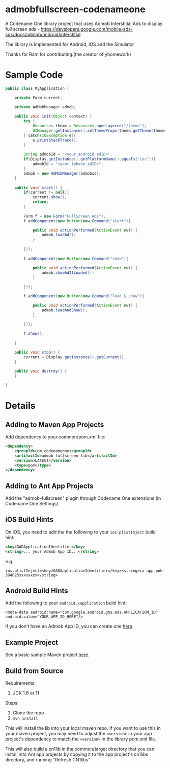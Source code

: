 # admobfullscreen-codenameone

A Codename One library project that uses Admob Interstitial Ads 
to display full screen ads - https://developers.google.com/mobile-ads-sdk/docs/admob/android/interstitial

The library is implemented for Android, iOS and the Simulator

Thanks for Ram for contributing.(the creator of yhomework)

# Sample Code
```java
public class MyApplication {

    private Form current;

    private AdMobManager admob;
    
    public void init(Object context) {
        try {
            Resources theme = Resources.openLayered("/theme");
            UIManager.getInstance().setThemeProps(theme.getTheme(theme.getThemeResourceNames()[0]));
        } catch(IOException e){
            e.printStackTrace();
        }
        
        String admobId = "<your android adID>";
        if(Display.getInstance().getPlatformName().equals("ios")){
            admobId = "<your iphone adID>";
        }
        admob = new AdMobManager(admobId);
    }
    
    public void start() {
        if(current != null){
            current.show();
            return;
        }
        
        Form f = new Form("FullScreen Ads");
        f.addComponent(new Button(new Command("start"){

            public void actionPerformed(ActionEvent evt) {
                admob.loadAd();
            }
        
        }));
        
        f.addComponent(new Button(new Command("show"){

            public void actionPerformed(ActionEvent evt) {
                admob.showAdIfLoaded();
            }
        
        }));

        f.addComponent(new Button(new Command("load & show"){

            public void actionPerformed(ActionEvent evt) {
                admob.loadAndShow();
            }
        
        }));

        f.show();
        
    }

    public void stop() {
        current = Display.getInstance().getCurrent();
    }
    
    public void destroy() {
    }

}
```

# Details

## Adding to Maven App Projects

Add dependency to your common/pom.xml file:

```xml
<dependency>
    <groupId>com.codenameone</groupId>
    <artifactId>admob-fullscreen-lib</artifactId>
    <version>LATEST</version>
    <type>pom</type>
</dependency>
```

## Adding to Ant App Projects

Add the "admob-fullscreen" plugin through Codename One extensions (in Codename One Settings)

## iOS Build Hints

On iOS, you need to add the the following to your `ios.plistInject` build hint:

```xml
<key>GADApplicationIdentifier</key>
<string>... your Admob App ID...</string>
```

e.g.

```properties
ios.plistInject=<key>GADApplicationIdentifier</key><string>ca-app-pub-394025xxxxxxxx</string>
```

## Android Build Hints

Add the following to your `android.xapplication` build hint:

```
<meta-data android:name="com.google.android.gms.ads.APPLICATION_ID" android:value="YOUR_APP_ID_HERE"/>
```

If you don't have an Admob App ID, you can create one [here](https://admob.google.com).

## Example Project

See a basic sample Maven project [here](https://github.com/shannah/fullscreenadstest).

## Build from Source

Requirements:

1. JDK 1.8 or 11

Steps:

1. Clone the repo
2. `mvn install`

This will install the lib into your local maven repo.  If you want to use this in your maven project, you may need to adjust the `<version>` in your app project's dependency to match the `<version>` in the library pom.xml file.

This will also build a cn1lib in the common/target directory that you can install into Ant app projects by copying it to the app project's cn1libs directory, and running "Refresh CN1libs"